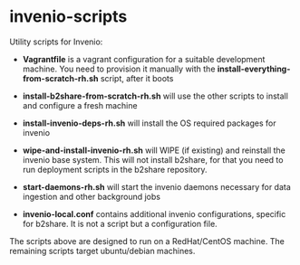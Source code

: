 invenio-scripts
===============

Utility scripts for Invenio:

- **Vagrantfile** is a vagrant configuration for a suitable development machine. You need to provision it manually with the **install-everything-from-scratch-rh.sh** script, after it boots

- **install-b2share-from-scratch-rh.sh** will use the other scripts to install and configure a fresh machine

- **install-invenio-deps-rh.sh** will install the OS required packages for invenio

- **wipe-and-install-invenio-rh.sh** will WIPE (if existing) and reinstall the invenio base system. This will not install b2share, for that you need to run deployment scripts in the b2share repository.

- **start-daemons-rh.sh** will start the invenio daemons necessary for data ingestion and other background jobs

- **invenio-local.conf** contains additional invenio configurations, specific for b2share. It is not a script but a configuration file.

The scripts above are designed to run on a RedHat/CentOS machine. The remaining scripts target ubuntu/debian machines.

